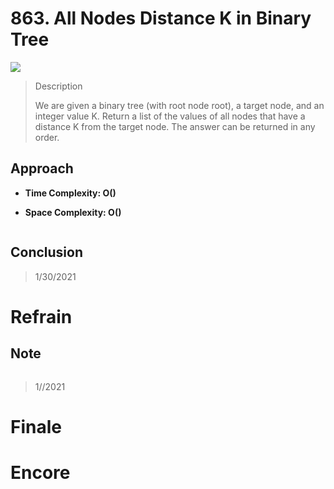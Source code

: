 # 863. All Nodes Distance K in Binary Tree

![](https://img.shields.io/badge/Difficulty-Medium-%23f0ad4e)

> Description
> 
> We are given a binary tree (with root node root), a target node, and an integer value K. Return a list of the values of all nodes that have a distance K from the target node.  The answer can be returned in any order.

## Approach


- **Time Complexity: O()**


- **Space Complexity: O()**

```python

```


## Conclusion

> 1/30/2021

# Refrain

## Note

```python

```

> 1//2021

# Finale

# Encore